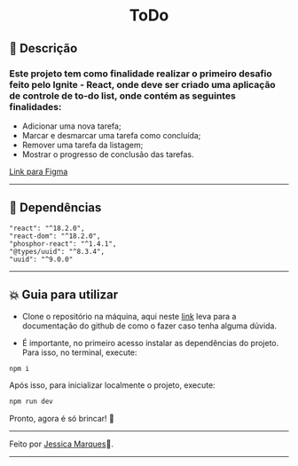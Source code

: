 <h1 align="center">ToDo</h1>

## 📖 Descrição
### Este projeto tem como finalidade realizar o primeiro desafio feito pelo Ignite - React, onde deve ser criado uma aplicação de controle de to-do list, onde contém as seguintes finalidades: 
 - Adicionar uma nova tarefa;
 - Marcar e desmarcar uma tarefa como concluída;
 - Remover uma tarefa da listagem;
 - Mostrar o progresso de conclusão das tarefas.

 [Link para Figma](https://www.figma.com/file/vWH06O5Iu6aApWTEP7b8Rz/ToDo-List-(Copy)?t=gr6UK7dsM1wuabyZ-0)
 
---

## 📍 Dependências

```
"react": "^18.2.0",
"react-dom": "^18.2.0",
"phosphor-react": "^1.4.1",
"@types/uuid": "^8.3.4",
"uuid": "^9.0.0"
```
---

## 💥 Guia para utilizar

- Clone o repositório na máquina, aqui neste [link](https://docs.github.com/en/repositories/creating-and-managing-repositories/cloning-a-repository) leva para a documentação do github de como o fazer caso tenha alguma dúvida.

- É importante, no primeiro acesso instalar as dependências do projeto. Para isso, no terminal, execute:

```bash
npm i
```

Após isso, para inicializar localmente o projeto, execute:
```bash
npm run dev
```
Pronto, agora é só brincar! 🚀

---

Feito por [Jessica Marques](https://github.com/jessicaMarquess)🖤.

---